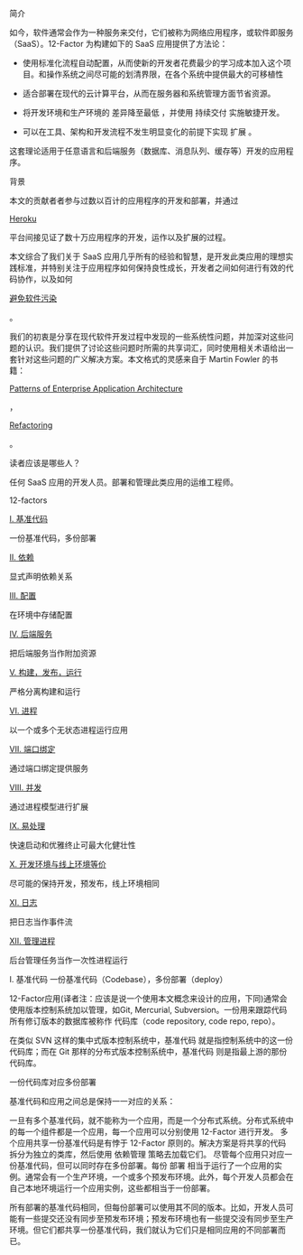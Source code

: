 简介

如今，软件通常会作为一种服务来交付，它们被称为网络应用程序，或软件即服务（SaaS）。12-Factor 为构建如下的 SaaS 应用提供了方法论：

* 使用标准化流程自动配置，从而使新的开发者花费最少的学习成本加入这个项目。和操作系统之间尽可能的划清界限，在各个系统中提供最大的可移植性

* 适合部署在现代的云计算平台，从而在服务器和系统管理方面节省资源。
* 将开发环境和生产环境的
  差异降至最低
  ，并使用
  持续交付
  实施敏捷开发。
* 可以在工具、架构和开发流程不发生明显变化的前提下实现
  扩展
  。

这套理论适用于任意语言和后端服务（数据库、消息队列、缓存等）开发的应用程序。

背景

本文的贡献者者参与过数以百计的应用程序的开发和部署，并通过

[Heroku](http://www.heroku.com/)

平台间接见证了数十万应用程序的开发，运作以及扩展的过程。

本文综合了我们关于 SaaS 应用几乎所有的经验和智慧，是开发此类应用的理想实践标准，并特别关注于应用程序如何保持良性成长，开发者之间如何进行有效的代码协作，以及如何

[避免软件污染](http://blog.heroku.com/archives/2011/6/28/the_new_heroku_4_erosion_resistance_explicit_contracts/)

。

我们的初衷是分享在现代软件开发过程中发现的一些系统性问题，并加深对这些问题的认识。我们提供了讨论这些问题时所需的共享词汇，同时使用相关术语给出一套针对这些问题的广义解决方案。本文格式的灵感来自于 Martin Fowler 的书籍：

[Patterns of Enterprise Application Architecture](http://books.google.com/books/about/Patterns_of_enterprise_application_archi.html?id=FyWZt5DdvFkC)

，

[Refactoring](http://books.google.com/books/about/Refactoring.html?id=1MsETFPD3I0C)

。

读者应该是哪些人？

任何 SaaS 应用的开发人员。部署和管理此类应用的运维工程师。

12-factors

[I. 基准代码](https://12factor.net/zh_cn/codebase)

一份基准代码，多份部署

[II. 依赖](https://12factor.net/zh_cn/dependencies)

显式声明依赖关系

[III. 配置](https://12factor.net/zh_cn/config)

在环境中存储配置

[IV. 后端服务](https://12factor.net/zh_cn/backing-services)

把后端服务当作附加资源

[V. 构建，发布，运行](https://12factor.net/zh_cn/build-release-run)

严格分离构建和运行

[VI. 进程](https://12factor.net/zh_cn/processes)

以一个或多个无状态进程运行应用

[VII. 端口绑定](https://12factor.net/zh_cn/port-binding)

通过端口绑定提供服务

[VIII. 并发](https://12factor.net/zh_cn/concurrency)

通过进程模型进行扩展

[IX. 易处理](https://12factor.net/zh_cn/disposability)

快速启动和优雅终止可最大化健壮性

[X. 开发环境与线上环境等价](https://12factor.net/zh_cn/dev-prod-parity)

尽可能的保持开发，预发布，线上环境相同

[XI. 日志](https://12factor.net/zh_cn/logs)

把日志当作事件流

[XII. 管理进程](https://12factor.net/zh_cn/admin-processes)

后台管理任务当作一次性进程运行

I. 基准代码
一份基准代码（Codebase），多份部署（deploy）

12-Factor应用(译者注：应该是说一个使用本文概念来设计的应用，下同)通常会使用版本控制系统加以管理，如Git, Mercurial, Subversion。一份用来跟踪代码所有修订版本的数据库被称作 代码库（code repository, code repo, repo）。

在类似 SVN 这样的集中式版本控制系统中，基准代码 就是指控制系统中的这一份代码库；而在 Git 那样的分布式版本控制系统中，基准代码 则是指最上游的那份代码库。

一份代码库对应多份部署

基准代码和应用之间总是保持一一对应的关系：

一旦有多个基准代码，就不能称为一个应用，而是一个分布式系统。分布式系统中的每一个组件都是一个应用，每一个应用可以分别使用 12-Factor 进行开发。
多个应用共享一份基准代码是有悖于 12-Factor 原则的。解决方案是将共享的代码拆分为独立的类库，然后使用 依赖管理 策略去加载它们。
尽管每个应用只对应一份基准代码，但可以同时存在多份部署。每份 部署 相当于运行了一个应用的实例。通常会有一个生产环境，一个或多个预发布环境。此外，每个开发人员都会在自己本地环境运行一个应用实例，这些都相当于一份部署。

所有部署的基准代码相同，但每份部署可以使用其不同的版本。比如，开发人员可能有一些提交还没有同步至预发布环境；预发布环境也有一些提交没有同步至生产环境。但它们都共享一份基准代码，我们就认为它们只是相同应用的不同部署而已。


